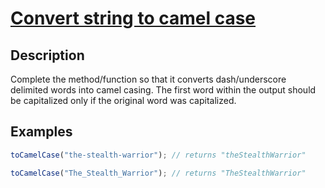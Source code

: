 # [Convert string to camel case](https://www.codewars.com/kata/convert-string-to-camel-case)

## Description

Complete the method/function so that it converts dash/underscore delimited words into camel casing. The first word within the output should be capitalized only if the original word was capitalized.

## Examples

```js
toCamelCase("the-stealth-warrior"); // returns "theStealthWarrior"

toCamelCase("The_Stealth_Warrior"); // returns "TheStealthWarrior"
```
